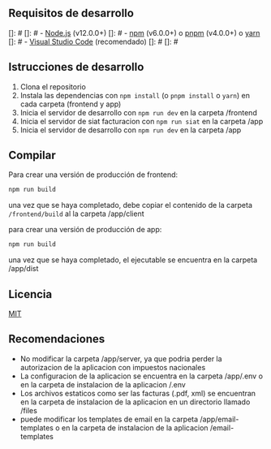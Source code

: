 ## Requisitos de desarrollo
[]: # 
[]: # - [Node.js](https://nodejs.org/) (v12.0.0+)
[]: # - [npm](https://www.npmjs.com/) (v6.0.0+) o [pnpm](https://pnpm.js.org/) (v4.0.0+) o [yarn](https://yarnpkg.com/)
[]: # - [Visual Studio Code](https://code.visualstudio.com/) (recomendado)
[]: # 
[]: #


## Istrucciones de desarrollo

1. Clona el repositorio
2. Instala las dependencias con `npm install` (o `pnpm install` o `yarn`) en cada carpeta (frontend y app)
3. Inicia el servidor de desarrollo con `npm run dev` en la carpeta /frontend
4. Inicia el servidor de siat facturacion con `npm run siat` en la carpeta /app
5. Inicia el servidor de desarrollo con `npm run dev` en la carpeta /app

## Compilar

Para crear una versión de producción de frontend:

```bash
npm run build
```

una vez que se haya completado, debe copiar el contenido de la carpeta `/frontend/build` al la carpeta /app/client

para crear una versión de producción de app:

```bash
npm run build
```

una vez que se haya completado, el ejecutable se encuentra en la carpeta /app/dist

## Licencia

[MIT](https://choosealicense.com/licenses/mit/)

## Recomendaciones

* No modificar la carpeta /app/server, ya que podria perder la autorizacion de la aplicacion con impuestos nacionales
* La configuracion de la aplicacion se encuentra en la carpeta /app/.env o en la carpeta de instalacion de la aplicacion /.env
* Los archivos estaticos como ser las facturas (.pdf, xml) se encuentran en la carpeta de instalacion de la aplicacion en un directorio llamado /files
* puede modificar los templates de email en la carpeta /app/email-templates o en la carpeta de instalacion de la aplicacion /email-templates


